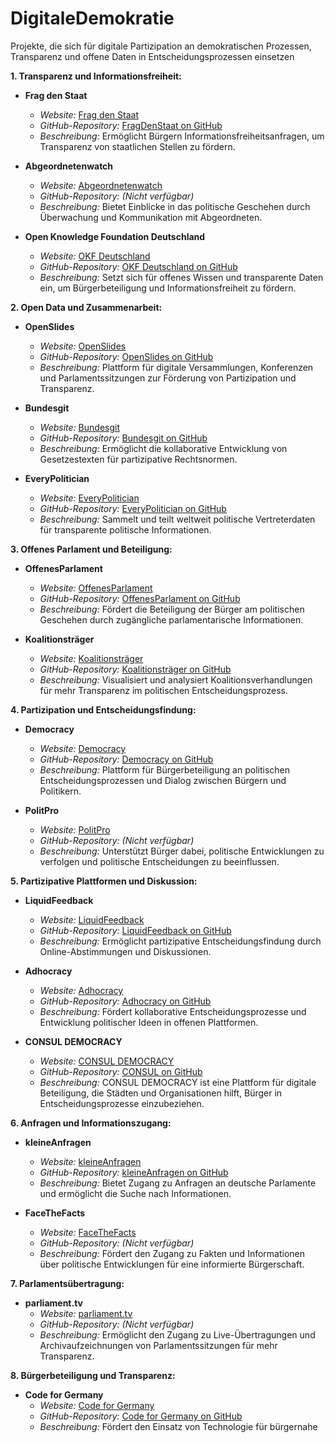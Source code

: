 # DigitaleDemokratie
Projekte, die sich für digitale Partizipation an demokratischen Prozessen, Transparenz und offene Daten in Entscheidungsprozessen einsetzen 

**1. Transparenz und Informationsfreiheit:**

- **Frag den Staat**
  - *Website:* [Frag den Staat](https://fragdenstaat.de/)
  - *GitHub-Repository:* [FragDenStaat on GitHub](https://github.com/okfde/fragdenstaat_de)
  - *Beschreibung:* Ermöglicht Bürgern Informationsfreiheitsanfragen, um Transparenz von staatlichen Stellen zu fördern.

- **Abgeordnetenwatch**
  - *Website:* [Abgeordnetenwatch](https://www.abgeordnetenwatch.de/)
  - *GitHub-Repository:* *(Nicht verfügbar)*
  - *Beschreibung:* Bietet Einblicke in das politische Geschehen durch Überwachung und Kommunikation mit Abgeordneten.

- **Open Knowledge Foundation Deutschland**
  - *Website:* [OKF Deutschland](https://okfn.de/)
  - *GitHub-Repository:* [OKF Deutschland on GitHub](https://github.com/okfde)
  - *Beschreibung:* Setzt sich für offenes Wissen und transparente Daten ein, um Bürgerbeteiligung und Informationsfreiheit zu fördern.

**2. Open Data und Zusammenarbeit:**

- **OpenSlides**
  - *Website:* [OpenSlides](https://openslides.com/)
  - *GitHub-Repository:* [OpenSlides on GitHub](https://github.com/OpenSlides/OpenSlides)
  - *Beschreibung:* Plattform für digitale Versammlungen, Konferenzen und Parlamentssitzungen zur Förderung von Partizipation und Transparenz.

- **Bundesgit**
  - *Website:* [Bundesgit](https://bundesgit.de/)
  - *GitHub-Repository:* [Bundesgit on GitHub](https://github.com/pschwede/bundesgit)
  - *Beschreibung:* Ermöglicht die kollaborative Entwicklung von Gesetzestexten für partizipative Rechtsnormen.

- **EveryPolitician**
  - *Website:* [EveryPolitician](https://everypolitician.org/)
  - *GitHub-Repository:* [EveryPolitician on GitHub](https://github.com/everypolitician/everypolitician-data)
  - *Beschreibung:* Sammelt und teilt weltweit politische Vertreterdaten für transparente politische Informationen.

**3. Offenes Parlament und Beteiligung:**

- **OffenesParlament**
  - *Website:* [OffenesParlament](https://offenesparlament.de/)
  - *GitHub-Repository:* [OffenesParlament on GitHub](https://github.com/okfde/offenesparlament.de)
  - *Beschreibung:* Fördert die Beteiligung der Bürger am politischen Geschehen durch zugängliche parlamentarische Informationen.

- **Koalitionsträger**
  - *Website:* [Koalitionsträger](https://koalitionstraeger.de/)
  - *GitHub-Repository:* [Koalitionsträger on GitHub](https://github.com/yetzt/koalitionstraeger)
  - *Beschreibung:* Visualisiert und analysiert Koalitionsverhandlungen für mehr Transparenz im politischen Entscheidungsprozess.

**4. Partizipation und Entscheidungsfindung:**

- **Democracy**
  - *Website:* [Democracy](https://democracy-app.de/)
  - *GitHub-Repository:* [Democracy on GitHub](https://github.com/demokratie-live/democracy)
  - *Beschreibung:* Plattform für Bürgerbeteiligung an politischen Entscheidungsprozessen und Dialog zwischen Bürgern und Politikern.

- **PolitPro**
  - *Website:* [PolitPro](https://politpro.de/)
  - *GitHub-Repository:* *(Nicht verfügbar)*
  - *Beschreibung:* Unterstützt Bürger dabei, politische Entwicklungen zu verfolgen und politische Entscheidungen zu beeinflussen.

**5. Partizipative Plattformen und Diskussion:**

- **LiquidFeedback**
  - *Website:* [LiquidFeedback](https://liquidfeedback.org/)
  - *GitHub-Repository:* [LiquidFeedback on GitHub](https://github.com/liquidfeedback/core)
  - *Beschreibung:* Ermöglicht partizipative Entscheidungsfindung durch Online-Abstimmungen und Diskussionen.

- **Adhocracy**
  - *Website:* [Adhocracy](https://adhocracy.de/)
  - *GitHub-Repository:* [Adhocracy on GitHub](https://github.com/liqd/adhocracy)
  - *Beschreibung:* Fördert kollaborative Entscheidungsprozesse und Entwicklung politischer Ideen in offenen Plattformen.

- **CONSUL DEMOCRACY**
  - *Website:* [CONSUL DEMOCRACY](https://consulproject.org/en/)
  - *GitHub-Repository:* [CONSUL on GitHub](https://github.com/consul/consul)
  - *Beschreibung:* CONSUL DEMOCRACY ist eine Plattform für digitale Beteiligung, die Städten und Organisationen hilft, Bürger in Entscheidungsprozesse einzubeziehen.

**6. Anfragen und Informationszugang:**

- **kleineAnfragen**
  - *Website:* [kleineAnfragen](https://kleineanfragen.de/)
  - *GitHub-Repository:* [kleineAnfragen on GitHub](https://github.com/okfde/kleineanfragen)
  - *Beschreibung:* Bietet Zugang zu Anfragen an deutsche Parlamente und ermöglicht die Suche nach Informationen.

- **FaceTheFacts**
  - *Website:* [FaceTheFacts](https://www.facethefacts.de/)
  - *GitHub-Repository:* *(Nicht verfügbar)*
  - *Beschreibung:* Fördert den Zugang zu Fakten und Informationen über politische Entwicklungen für eine informierte Bürgerschaft.

**7. Parlamentsübertragung:**

- **parliament.tv**
  - *Website:* [parliament.tv](https://www.parliament.tv/)
  - *GitHub-Repository:* *(Nicht verfügbar)*
  - *Beschreibung:* Ermöglicht den Zugang zu Live-Übertragungen und Archivaufzeichnungen von Parlamentssitzungen für mehr Transparenz.

**8. Bürgerbeteiligung und Transparenz:**

- **Code for Germany**
  - *Website:* [Code for Germany](https://codefor.de/)
  - *GitHub-Repository:* [Code for Germany on GitHub](https://github.com/okfde/codefor.de)
  - *Beschreibung:* Fördert den Einsatz von Technologie für bürgernahe
